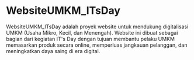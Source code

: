 # WebsiteUMKM_ITsDay
WebsiteUMKM_ITsDay adalah proyek website untuk mendukung digitalisasi UMKM (Usaha Mikro, Kecil, dan Menengah). Website ini dibuat sebagai bagian dari kegiatan IT's Day dengan tujuan membantu pelaku UMKM memasarkan produk secara online, memperluas jangkauan pelanggan, dan meningkatkan daya saing di era digital.
